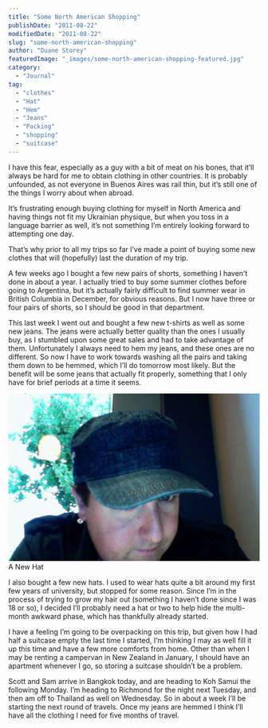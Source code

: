 ```yaml
---
title: "Some North American Shopping"
publishDate: "2011-08-22"
modifiedDate: "2011-08-22"
slug: "some-north-american-shopping"
author: "Duane Storey"
featuredImage: "_images/some-north-american-shopping-featured.jpg"
category:
  - "Journal"
tag:
  - "clothes"
  - "Hat"
  - "Hem"
  - "Jeans"
  - "Packing"
  - "shopping"
  - "suitcase"
---
```


I have this fear, especially as a guy with a bit of meat on his bones, that it’ll always be hard for me to obtain clothing in other countries. It is probably unfounded, as not everyone in Buenos Aires was rail thin, but it’s still one of the things I worry about when abroad.

It’s frustrating enough buying clothing for myself in North America and having things not fit my Ukrainian physique, but when you toss in a language barrier as well, it’s not something I’m entirely looking forward to attempting one day.

That’s why prior to all my trips so far I’ve made a point of buying some new clothes that will (hopefully) last the duration of my trip.

A few weeks ago I bought a few new pairs of shorts, something I haven’t done in about a year. I actually tried to buy some summer clothes before going to Argentina, but it’s actually fairly difficult to find summer wear in British Columbia in December, for obvious reasons. But I now have three or four pairs of shorts, so I should be good in that department.

This last week I went out and bought a few new t-shirts as well as some new jeans. The jeans were actually better quality than the ones I usually buy, as I stumbled upon some great sales and had to take advantage of them. Unfortunately I always need to hem my jeans, and these ones are no different. So now I have to work towards washing all the pairs and taking them down to be hemmed, which I’ll do tomorrow most likely. But the benefit will be some jeans that actually fit properly, something that I only have for brief periods at a time it seems.

[![](_images/some-north-american-shopping-1.jpg "A New Hat")](http://www.migratorynerd.com/wordpress/wp-content/uploads/2011/08/hat.jpg)A New Hat



I also bought a few new hats. I used to wear hats quite a bit around my first few years of university, but stopped for some reason. Since I’m in the process of trying to grow my hair out (something I haven’t done since I was 18 or so), I decided I’ll probably need a hat or two to help hide the multi-month awkward phase, which has thankfully already started.

I have a feeling I’m going to be overpacking on this trip, but given how I had half a suitcase empty the last time I started, I’m thinking I may as well fill it up this time and have a few more comforts from home. Other than when I may be renting a campervan in New Zealand in January, I should have an apartment whenever I go, so storing a suitcase shouldn’t be a problem.

Scott and Sam arrive in Bangkok today, and are heading to Koh Samui the following Monday. I’m heading to Richmond for the night next Tuesday, and then am off to Thailand as well on Wednesday. So in about a week I’ll be starting the next round of travels. Once my jeans are hemmed I think I’ll have all the clothing I need for five months of travel.